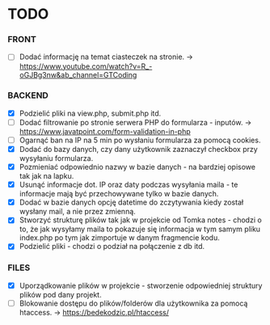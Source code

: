 # TODO

### FRONT

- [ ] Dodać informację na temat ciasteczek na stronie. -> https://www.youtube.com/watch?v=R_-oGJBg3nw&ab_channel=GTCoding

### BACKEND
- [x] Podzielić pliki na view.php, submit.php itd.
- [ ] Dodać filtrowanie po stronie serwera PHP do formularza - inputów. -> https://www.javatpoint.com/form-validation-in-php
- [ ] Ogarnąć ban na IP na 5 min po wysłaniu formularza za pomocą cookies.
- [x] Dodać do bazy danych, czy dany użytkownik zaznaczył checkbox przy wysyłaniu formularza.
- [x] Pozmieniać odpowiednio nazwy w bazie danych - na bardziej opisowe tak jak na lapku.
- [x] Usunąć informacje dot. IP oraz daty podczas wysyłania maila - te informacje mają być przechowywane tylko w bazie danych.
- [x] Dodać w bazie danych opcję datetime do zczytywania kiedy został wysłany mail, a nie przez zmienną.
- [x] Stworzyć strukturę plików tak jak w projekcie od Tomka notes - chodzi o to, że jak wysyłamy maila to pokazuje się informacja w tym samym pliku index.php po tym jak zimportuje w danym fragmencie kodu.
- [x] Podzielić pliki - chodzi o podział na połączenie z db itd.

### FILES

- [x] Uporządkowanie plików w projekcie - stworzenie odpowiedniej struktury plików pod dany projekt.
- [ ] Blokowanie dostępu do plików/folderów dla użytkownika za pomocą htaccess. -> https://bedekodzic.pl/htaccess/